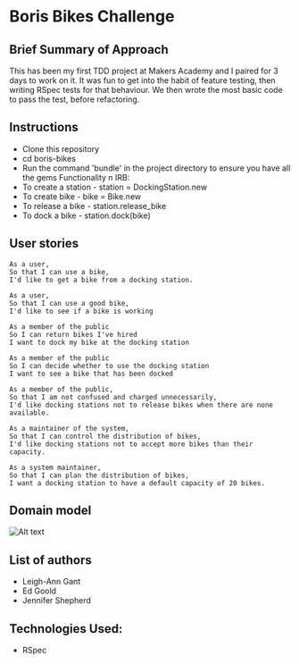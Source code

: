 Boris Bikes Challenge
==================

Brief Summary of Approach
-------
This has been my first TDD project at Makers Academy and I paired for 3 days to work on it.  It was fun to get into the habit of feature testing, then writing RSpec tests for that behaviour.  We then wrote the most basic code to pass the test, before refactoring.

Instructions
-------
* Clone this repository
* cd boris-bikes
* Run the command 'bundle' in the project directory to ensure you have all the gems
Functionality n IRB:
* To create a station - station = DockingStation.new
* To create bike - bike = Bike.new
* To release a bike - station.release_bike
* To dock a bike - station.dock(bike)

User stories
--------
```
As a user,
So that I can use a bike,
I'd like to get a bike from a docking station.

As a user,
So that I can use a good bike,
I'd like to see if a bike is working

As a member of the public
So I can return bikes I've hired
I want to dock my bike at the docking station

As a member of the public
So I can decide whether to use the docking station
I want to see a bike that has been docked

As a member of the public,
So that I am not confused and charged unnecessarily,
I'd like docking stations not to release bikes when there are none available.

As a maintainer of the system,
So that I can control the distribution of bikes,
I'd like docking stations not to accept more bikes than their capacity.

As a system maintainer,
So that I can plan the distribution of bikes,
I want a docking station to have a default capacity of 20 bikes.
```

## Domain model
![Alt text](img/domain_model.jpg)

## List of authors
* Leigh-Ann Gant
* Ed Goold
* Jennifer Shepherd

Technologies Used:
--------
* RSpec
